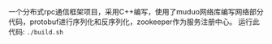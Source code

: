 一个分布式rpc通信框架项目，采用C++编写，使用了muduo网络库编写网络部分代码，protobuf进行序列化和反序列化，zookeeper作为服务注册中心。
运行此代码:
`./build.sh`
